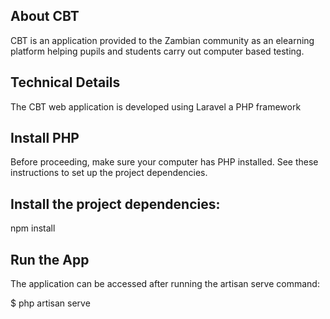 ## About CBT

CBT is an application provided to the Zambian community as an elearning platform helping pupils and students carry out computer based testing.

## Technical Details

The CBT web application is developed using Laravel a PHP framework
 
## Install PHP
Before proceeding, make sure your computer has PHP installed. See these instructions to set up the project dependencies.

## Install the project dependencies:

npm install

## Run the App
The application can be accessed after running the artisan serve command:

$ php artisan serve
 